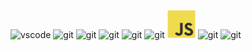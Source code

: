 <p align="left">
<img src="https://cdn.jsdelivr.net/gh/devicons/devicon/icons/vscode/vscode-original.svg" alt="vscode" width="45" height="45"/>
<img src="https://cdn.jsdelivr.net/gh/devicons/devicon@latest/icons/numpy/numpy-original.svg" alt="git" width="45" height="45"/>
<img src="https://cdn.jsdelivr.net/gh/devicons/devicon@latest/icons/flask/flask-original.svg" alt="git" width="45" height="45"/>
<img src="https://cdn.jsdelivr.net/gh/devicons/devicon@latest/icons/bootstrap/bootstrap-original.svg" alt="git" width="45" height="45"/>
<img src="https://cdn.jsdelivr.net/gh/devicons/devicon/icons/git/git-original.svg" alt="git" width="45" height="45"/>
<img src="https://cdn.jsdelivr.net/gh/devicons/devicon@latest/icons/react/react-original.svg" alt="git" width="45" height="45"/>
<img src="https://raw.githubusercontent.com/devicons/devicon/master/icons/javascript/javascript-original.svg" alt="javascript" width="45" height="45" />
<img src="https://cdn.jsdelivr.net/gh/devicons/devicon@latest/icons/python/python-original.svg" alt="git" width="45" height="45"/>
<img src="https://cdn.jsdelivr.net/gh/devicons/devicon@latest/icons/githubcodespaces/githubcodespaces-original.svg" alt="git" width="45" height="45"/>
  
</p>
